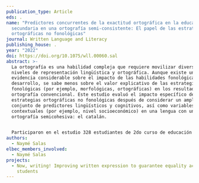 ```yaml
---
publication_type: Article
eds: .
name: "Predictores concurrentes de la exactitud ortográfica en la educación
  secundaria en una ortografía semi-consistente: El papel de las estrategias
  ortográficas no fonológicas"
journal: Written Language and Literacy
publishing_house: .
year: "2022"
doi: https://doi.org/10.1075/wll.00060.sal
abstract: >-
  La ortografía es una habilidad compleja que requiere movilizar diversos
  niveles de representación lingüística y ortográfica. Aunque existe una
  evidencia considerable sobre el impacto de las habilidades fonológicas en su
  desarrollo, se sabe menos sobre el valor explicativo de las estrategias no
  fonológicas (por ejemplo, morfológicas, ortográficas) en los resultados de
  ortografía convencional. Este estudio evaluó el impacto específico de las
  estrategias ortográficas no fonológicas después de considerar un amplio
  conjunto de predictores lingüísticos y cognitivos, así como variables
  contextuales (por ejemplo, nivel socioeconómico) en una lengua con una
  ortografía semicohesiva: el catalán.  


  Participaron en el estudio 328 estudiantes de 2do curso de educación secundaria, procedentes de hogares con bajos ingresos. Los resultados mostraron que las habilidades ortográficas no fonológicas explicaban una proporción sustancial de la varianza en la ortografía convencional, más allá del resto de variables predictoras, incluidas las habilidades fonográficas, con un modelo final que explicaba más del 80% de la varianza. Se discuten las implicaciones teóricas y educativas.
authors:
  - Naymé Salas
elbec_members_involved:
  - Naymé Salas
projects:
  - Now, writing! Improving written expression to guarantee equality across
    students
---
```

